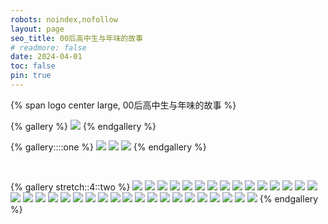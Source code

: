 ```yaml
---
robots: noindex,nofollow
layout: page
seo_title: 00后高中生与年味的故事
# readmore: false
date: 2024-04-01
toc: false
pin: true
---
```


<p>
{% span logo center large, 00后高中生与年味的故事 %}
</p>

{% gallery %}
![](https://gcore.jsdelivr.net/gh/volantis-x/cdn-wallpaper/abstract/41F215B9-261F-48B4-80B5-4E86E165259E.jpeg)
{% endgallery %}

{% gallery::::one %}
![](https://gcore.jsdelivr.net/gh/volantis-x/cdn-wallpaper/abstract/B18FCBB3-67FD-48CC-B4F3-457BA145F17A.jpeg)
![](https://gcore.jsdelivr.net/gh/volantis-x/cdn-wallpaper/abstract/67239FBB-E15D-4F4F-8EE8-0F1C9F3C4E7C.jpeg)
![](https://gcore.jsdelivr.net/gh/volantis-x/cdn-wallpaper/abstract/00E0F0ED-9F1C-407A-9AA6-545649D919F4.jpeg)
{% endgallery %}

<br>

<!-- more -->
{% gallery stretch::4::two %}
![](/img/nwpic/1.jpg)
![](/img/nwpic/2.jpg)
![](/img/nwpic/3.jpg)
![](/img/nwpic/4.jpg)
![](/img/nwpic/5.jpg)
![](/img/nwpic/6.jpg)
![](/img/nwpic/7.jpg)
![](/img/nwpic/8.jpg)
![](/img/nwpic/9.jpg)
![](/img/nwpic/10.jpg)
![](/img/nwpic/11.jpg)
![](/img/nwpic/12.jpg)
![](/img/nwpic/13.jpg)
![](/img/nwpic/14.jpg)
![](/img/nwpic/15.jpg)
![](/img/nwpic/16.jpg)
![](/img/nwpic/17.jpg)
![](/img/nwpic/18.jpg)
![](/img/nwpic/19.jpg)
![](/img/nwpic/20.jpg)
![](/img/nwpic/21.jpg)
![](/img/nwpic/22.jpg)
![](/img/nwpic/23.jpg)
![](/img/nwpic/24.jpg)
![](/img/nwpic/25.jpg)
![](/img/nwpic/26.jpg)
![](/img/nwpic/27.jpg)
![](/img/nwpic/28.jpg)
![](/img/nwpic/29.jpg)
![](/img/nwpic/30.jpg)
![](/img/nwpic/31.jpg)
![](/img/nwpic/32.jpg)
![](/img/nwpic/33.jpg)
![](/img/nwpic/34.jpg)
![](/img/nwpic/35.jpg)
{% endgallery %}
